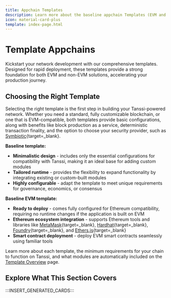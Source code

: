 ```yaml
---
title: Appchain Templates
description: Learn more about the baseline appchain Templates (EVM and non-EVM) that support Tanssi out of the box to help you kickstart your network development.
icon: material-card-plus
template: index-page.html
---
```


# Template Appchains

Kickstart your network development with our comprehensive templates. Designed for rapid deployment, these templates provide a strong foundation for both EVM and non-EVM solutions, accelerating your production journey.

## Choosing the Right Template

Selecting the right template is the first step in building your Tanssi-powered network. Whether you need a standard, fully customizable blockchain, or one that is EVM-compatible, both templates provide basic configurations, along with benefits like block production as a service, deterministic transaction finality, and the option to choose your security provider, such as [Symbiotic](https://symbiotic.fi/){target=\_blank}.

**Baseline template:**

- **Minimalistic design** - includes only the essential configurations for compatibility with Tanssi, making it an ideal base for adding custom modules
- **Tailored runtime** - provides the flexibility to expand functionality by integrating existing or custom-built modules
- **Highly configurable** - adapt the template to meet unique requirements for governance, economics, or consensus

**Baseline EVM template:**

- **Ready to deploy** - comes fully configured for Ethereum compatibility, requiring no runtime changes if the application is built on EVM
- **Ethereum ecosystem integration** - supports Ethereum tools and libraries like [MetaMask](https://metamask.io){target=\_blank}, [Hardhat](https://hardhat.org/){target=\_blank}, [Foundry](https://book.getfoundry.sh/){target=\_blank}, and [Ethers.js](https://docs.ethers.org/){target=\_blank}
- **Smart contract deployment** - deploy EVM smart contracts seamlessly using familiar tools

Learn more about each template, the minimum requirements for your chain to function on Tanssi, and  what modules are automatically included on the [Template Overview](/builders/build/templates/overview/) page.

## Explore What This Section Covers

:::INSERT_GENERATED_CARDS:::
